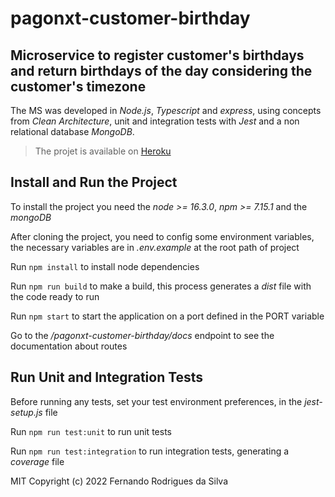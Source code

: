 # pagonxt-customer-birthday

## Microservice to register customer's birthdays and return birthdays of the day considering the customer's timezone

The MS was developed in *Node.js*, *Typescript* and *express*, using concepts from *Clean Architecture*, unit and integration tests with *Jest* and a non relational database *MongoDB*.

> The projet is available on [Heroku](https://pagonxt-customer-birthday.herokuapp.com/pagonxt-customer-birthday/docs)

## Install and Run the Project

To install the project you need the *node >= 16.3.0*, *npm >= 7.15.1* and the *mongoDB*

After cloning the project, you need to config some environment variables, the necessary variables are in *.env.example* at the root path of project

Run `npm install` to install node dependencies

Run `npm run build` to make a build, this process generates a *dist* file with the code ready to run

Run `npm start` to start the application on a port defined in the PORT variable

Go to the */pagonxt-customer-birthday/docs* endpoint to see the documentation about routes

## Run Unit and Integration Tests

Before running any tests, set your test environment preferences, in the *jest-setup.js* file

Run `npm run test:unit` to run unit tests             

Run `npm run test:integration` to run integration tests, generating a *coverage* file


MIT Copyright (c) 2022 Fernando Rodrigues da Silva
